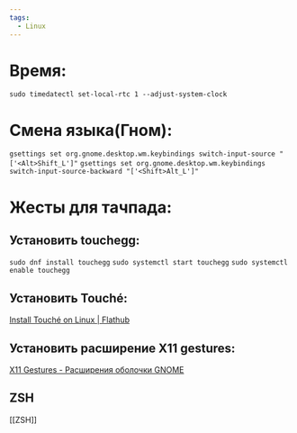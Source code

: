 ```yaml
---
tags:
  - Linux
---
```

# Время:
`sudo timedatectl set-local-rtc 1 --adjust-system-clock`
# Смена языка(Гном):
`gsettings set org.gnome.desktop.wm.keybindings switch-input-source "['<Alt>Shift_L']"`
`gsettings set org.gnome.desktop.wm.keybindings switch-input-source-backward "['<Shift>Alt_L']"`

# Жесты для тачпада:
## Установить touchegg:
`sudo dnf install touchegg`
`sudo systemctl start touchegg`
`sudo systemctl enable touchegg`

## Установить Touché:
[Install Touché on Linux | Flathub](https://flathub.org/apps/com.github.joseexposito.touche)

## Установить расширение X11 gestures:
[X11 Gestures - Расширения оболочки GNOME](https://extensions.gnome.org/extension/4033/x11-gestures/)

## ZSH 
[[ZSH]]